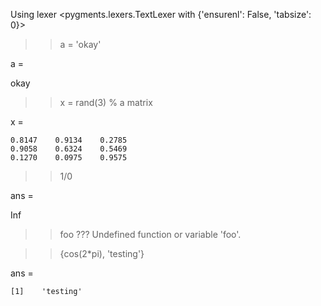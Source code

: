 Using lexer <pygments.lexers.TextLexer with {'ensurenl': False, 'tabsize': 0}>
>>
>>
>> a = 'okay'

a =

okay

>> x = rand(3)    % a matrix

x =

    0.8147    0.9134    0.2785
    0.9058    0.6324    0.5469
    0.1270    0.0975    0.9575

>> 1/0

ans =

   Inf

>> foo
??? Undefined function or variable 'foo'.

>>
>>
>> {cos(2*pi), 'testing'}

ans =

    [1]    'testing'

>>
>>
>>
